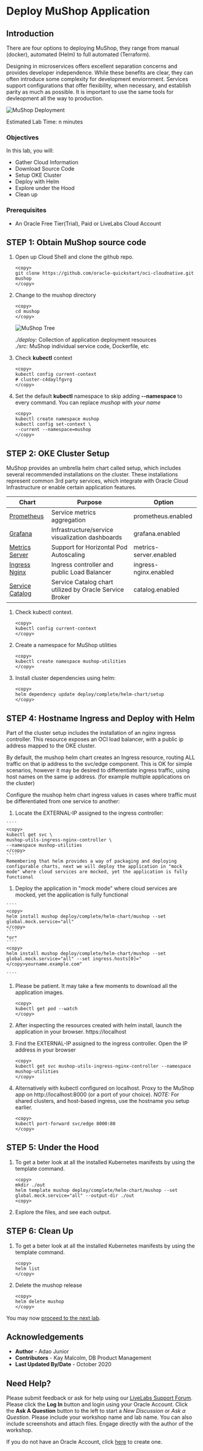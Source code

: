 # Deploy MuShop Application

## Introduction

There are four options to deploying MuShop, they range from manual (docker), automated (Helm) to full automated (Terraform).  

Designing in microservices offers excellent separation concerns and provides developer independence.  While these benefits are clear, they can often introduce some complexity for development enviornment.  Services support configurations that offer flexibility, when necessary, and establish parity as much as possible.  It is important to use the same tools for devleopment all the way to production.

![MuShop Deployment](images/mushop-deployment.png)

Estimated Lab Time: n minutes

### Objectives

In this lab, you will:

* Gather Cloud Information
* Download Source Code
* Setup OKE Cluster
* Deploy with Helm
* Explore under the Hood
* Clean up

### Prerequisites

* An Oracle Free Tier(Trial), Paid or LiveLabs Cloud Account

## **STEP 1**: Obtain MuShop source code

1. Open up Cloud Shell and clone the github repo.

    ````
    <copy>
    git clone https://github.com/oracle-quickstart/oci-cloudnative.git mushop
    </copy>
    ````

1. Change to the mushop directory
    ````
    <copy>
    cd mushop
    </copy>
    ````

    ![MuShop Tree](images/mushop-code.png)

    *./deploy:* Collection of application deployment resources  
    *./src:* MuShop individual service code, Dockerfile, etc

1. Check **kubectl** context

    ````
    <copy>
    kubectl config current-context
    # cluster-c4daylfgvrg
    </copy>
    ````

1. Set the default **kubectl** namespace to skip adding **--namespace <name>** to every command.  You can replace *mushop* with *your name*

    ````
    <copy>
    kubectl create namespace mushop
    kubectl config set-context \
    --current --namespace=mushop
    </copy>
    ````

## **STEP 2**: OKE Cluster Setup

MuShop provides an umbrella helm chart called setup, which includes several recommended installations on the cluster. These installations represent common 3rd party services, which integrate with Oracle Cloud Infrastructure or enable certain application features.

| Chart | Purpose | Option |
  | --- | --- | --- |
| [Prometheus](https://github.com/helm/charts/blob/master/stable/prometheus/README.md) | Service metrics aggregation | 	prometheus.enabled | 
| [Grafana](https://github.com/helm/charts/blob/master/stable/grafana/README.md) | 	Infrastructure/service visualization dashboards | 	grafana.enabled | 
| [Metrics Server](https://github.com/helm/charts/blob/master/stable/metrics-server/README.md) | 	Support for Horizontal Pod Autoscaling | 	metrics-server.enabled | 
| [Ingress Nginx](https://kubernetes.github.io/ingress-nginx/) | 	Ingress controller and public Load Balancer | 	ingress-nginx.enabled | 
| [Service Catalog](https://github.com/kubernetes-sigs/service-catalog/blob/master/charts/catalog/README.md) | 	Service Catalog chart utilized by Oracle Service Broker | 	catalog.enabled | 
1.  Check kubectl context.
   
    ```` 
    <copy>
    kubectl config current-context
    </copy>
    ```` 
2.  Create a namespace for MuShop utilities

    ```` 
    <copy>
    kubectl create namespace mushop-utilities
    </copy>
    ```` 
4.  Install cluster dependencies using helm: 
   
    ```` 
    <copy>
    helm dependency update deploy/complete/helm-chart/setup
    </copy>
    ```` 

## **STEP 4**: Hostname Ingress and Deploy with Helm

Part of the cluster setup includes the installation of an nginx ingress controller. This resource exposes an OCI load balancer, with a public ip address mapped to the OKE cluster.

By default, the mushop helm chart creates an Ingress resource, routing ALL traffic on that ip address to the svc/edge component. This is OK for simple scenarios, however it may be desired to differentiate ingress traffic, using host names on the same ip address. (for example multiple applications on the cluster) 

Configure the mushop helm chart ingress values in cases where traffic must be differentiated from one service to another: 
1.   Locate the EXTERNAL-IP assigned to the ingress controller: 

    ```` 
    <copy>
    kubectl get svc \
    mushop-utils-ingress-nginx-controller \
    --namespace mushop-utilities    
    </copy>
    ```` 
    Remembering that helm provides a way of packaging and deploying configurable charts, next we will deploy the application in "mock mode" where cloud services are mocked, yet the application is fully functional 

1.   Deploy the application in "mock mode" where cloud services are mocked, yet the application is fully functional 

    ```` 
    <copy>
    helm install mushop deploy/complete/helm-chart/mushop --set global.mock.service="all"
    </copy>
    ```` 
    *or*
    ```` 
    <copy>
    helm install mushop deploy/complete/helm-chart/mushop --set global.mock.service="all" --set ingress.hosts[0]="</copy>yourname.example.com"
    
    ```` 
1.  Please be patient. It may take a few moments to download all the application images. 
   
    ```` 
    <copy>
    kubectl get pod --watch
    </copy>
    ```` 
2.  After inspecting the resources created with helm install, launch the application in your browser. https://localhost

3.  Find the EXTERNAL-IP assigned to the ingress controller.  Open the IP address in your browser 
   
    ```` 
    <copy>
    kubectl get svc mushop-utils-ingress-nginx-controller --namespace mushop-utilities    
    </copy>
    ```` 
4.  Alternatively with kubectl configured on localhost.  Proxy to the MuShop app on http://localhost:8000 (or a port of your choice).  *NOTE:* For shared clusters, and host-based ingress, use the hostname you setup earlier. 
   
    ```` 
    <copy>
    kubectl port-forward svc/edge 8000:80
    </copy>
    ```` 

## **STEP 5**: Under the Hood
1.  To get a beter look at all the installed Kubernetes manifests by using the template command.
   
    ```` 
    <copy>
    mkdir ./out
    helm template mushop deploy/complete/helm-chart/mushop --set global.mock.service="all" --output-dir ./out
    <copy>
    ```` 

2.  Explore the files, and see each output. 

## **STEP 6**: Clean Up

1.  To get a beter look at all the installed Kubernetes manifests by using the template command.

    ```` 
    <copy>
    helm list
    </copy>
    ````   
2.  Delete the mushop release
   
    ```` 
    <copy>
    helm delete mushop
    </copy>
    ````   

You may now [proceed to the next lab](#next).

## Acknowledgements
* **Author** - Adao Junior
* **Contributors** -  Kay Malcolm, DB Product Management
* **Last Updated By/Date** - October 2020

## Need Help?
Please submit feedback or ask for help using our [LiveLabs Support Forum](https://community.oracle.com/tech/developers/categories/livelabsdiscussions). Please click the **Log In** button and login using your Oracle Account. Click the **Ask A Question** button to the left to start a *New Discussion* or *Ask a Question*.  Please include your workshop name and lab name.  You can also include screenshots and attach files.  Engage directly with the author of the workshop.

If you do not have an Oracle Account, click [here](https://profile.oracle.com/myprofile/account/create-account.jspx) to create one.
